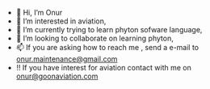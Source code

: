 - 👋 Hi, I’m Onur
- 👀 I’m interested in aviation,
- 🌱 I’m currently trying to learn phyton sofware language,
- 💞️ I’m looking to collaborate on learning phyton,
- 📫 If you are asking how to reach me , send a e-mail to onur.maintenance@gmail.com
- !!  If you have interest for aviation contact with me on onur@goonaviation.com

<!---
onur4249/onur4249 is a ✨ special ✨ repository because its `README.md` (this file) appears on your GitHub profile.
You can click the Preview link to take a look at your changes.
--->
